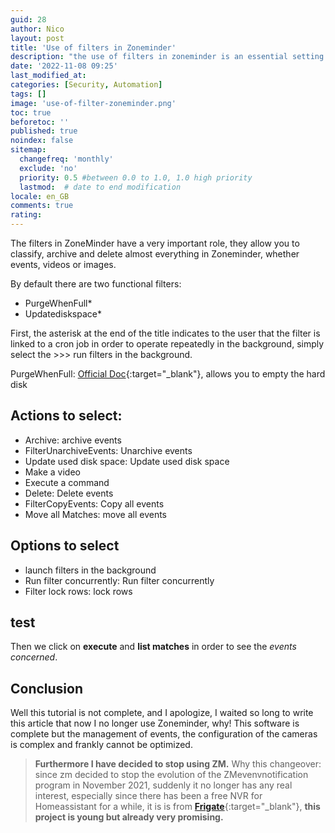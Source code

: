 ```yaml
---
guid: 28
author: Nico
layout: post
title: 'Use of filters in Zoneminder'
description: "the use of filters in zoneminder is an essential setting so as not to store too many events"
date: '2022-11-08 09:25'
last_modified_at: 
categories: [Security, Automation]
tags: []
image: 'use-of-filter-zoneminder.png'
toc: true
beforetoc: ''
published: true
noindex: false
sitemap:
  changefreq: 'monthly'
  exclude: 'no'
  priority: 0.5 #between 0.0 to 1.0, 1.0 high priority
  lastmod:  # date to end modification
locale: en_GB
comments: true
rating:  
---
```


The filters in ZoneMinder have a very important role, they allow you to classify, archive and delete almost everything in Zoneminder, whether events, videos or images.

By default there are two functional filters:

- PurgeWhenFull\*
- Updatediskspace\*

First, the asterisk at the end of the title indicates to the user that the filter is linked to a cron job in order to operate repeatedly in the background, simply select the &gt;&gt;&gt; run filters in the background.

PurgeWhenFull: [Official Doc](https://wiki.zoneminder.com/PurgeWhenFull){:target="_blank"}, allows you to empty the hard disk

## Actions to select:

- Archive: archive events
- FilterUnarchiveEvents: Unarchive events
- Update used disk space: Update used disk space
- Make a video
- Execute a command
- Delete: Delete events
- FilterCopyEvents: Copy all events
- Move all Matches: move all events

## Options to select

- launch filters in the background
- Run filter concurrently: Run filter concurrently
- Filter lock rows: lock rows

## test

Then we click on **execute** and **list matches** in order to see the *events concerned*.

## Conclusion

Well this tutorial is not complete, and I apologize, I waited so long to write this article that now I no longer use Zoneminder, why!
This software is complete but the management of events, the configuration of the cameras is complex and frankly cannot be optimized.
> **Furthermore I have decided to stop using ZM.**
Why this changeover: since zm decided to stop the evolution of the ZMevenvnotification program in November 2021, suddenly it no longer has any real interest, especially since there has been a free NVR for Homeassistant for a while, it is is from **[Frigate](https://frigate.video/)**{:target="_blank"}, **this project is young but already very promising.**